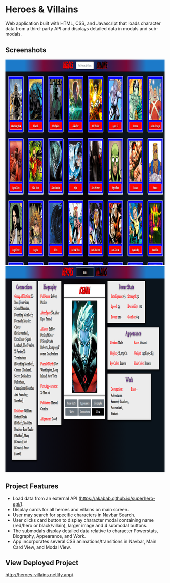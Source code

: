 # Heroes & Villains
 
Web application built with HTML, CSS, and Javascript that loads character data from a third-party API and displays detailed data in modals and sub-modals.

## Screenshots
<img src="public/main2.png" width="850" height="650">  
<img src="public/Screenshot (245).png" width="850" height="650">
 
## Project Features

- Load data from an external API (https://akabab.github.io/superhero-api/).
- Display cards for all heroes and villains on main screen.
- User may search for specific characters in Navbar Search. 
- User clicks card button to display character modal containing name (red/hero or black/villain), larger image and 4 submodal buttons.
- The submodals display detailed data relative to character Powerstats, Biography, Appearance, and Work.
- App incorporates several CSS animations/transitions in Navbar, Main Card View, and Modal View.

## View Deployed Project

http://heroes-villains.netlify.app/
